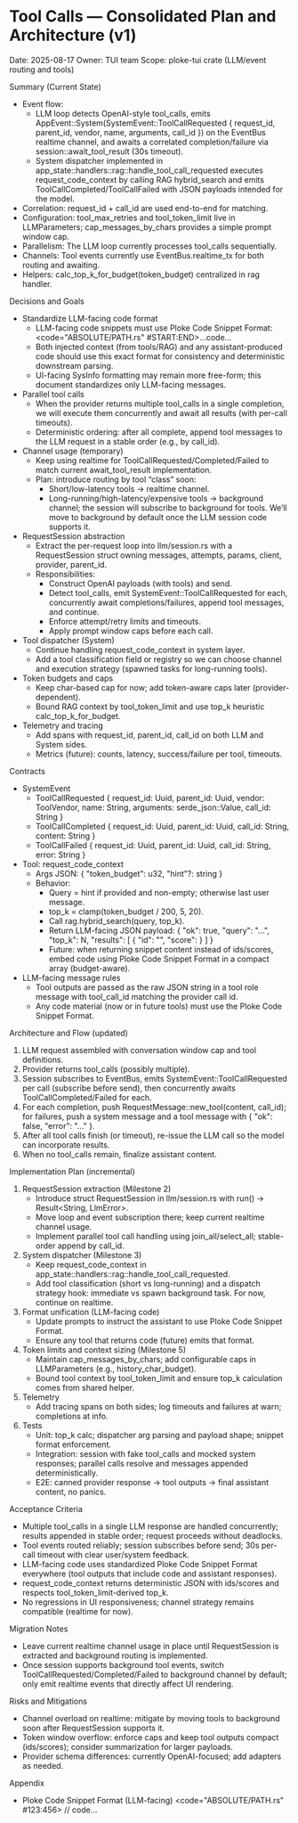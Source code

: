 # Tool Calls — Consolidated Plan and Architecture (v1)

Date: 2025-08-17
Owner: TUI team
Scope: ploke-tui crate (LLM/event routing and tools)

Summary (Current State)
- Event flow:
  - LLM loop detects OpenAI-style tool_calls, emits AppEvent::System(SystemEvent::ToolCallRequested { request_id, parent_id, vendor, name, arguments, call_id }) on the EventBus realtime channel, and awaits a correlated completion/failure via session::await_tool_result (30s timeout).
  - System dispatcher implemented in app_state::handlers::rag::handle_tool_call_requested executes request_code_context by calling RAG hybrid_search and emits ToolCallCompleted/ToolCallFailed with JSON payloads intended for the model.
- Correlation: request_id + call_id are used end-to-end for matching.
- Configuration: tool_max_retries and tool_token_limit live in LLMParameters; cap_messages_by_chars provides a simple prompt window cap.
- Parallelism: The LLM loop currently processes tool_calls sequentially.
- Channels: Tool events currently use EventBus.realtime_tx for both routing and awaiting.
- Helpers: calc_top_k_for_budget(token_budget) centralized in rag handler.

Decisions and Goals
- Standardize LLM-facing code format
  - LLM-facing code snippets must use Ploke Code Snippet Format:
    <code="ABSOLUTE/PATH.rs" #START:END>…code…</code>
  - Both injected context (from tools/RAG) and any assistant-produced code should use this exact format for consistency and deterministic downstream parsing.
  - UI-facing SysInfo formatting may remain more free-form; this document standardizes only LLM-facing messages.
- Parallel tool calls
  - When the provider returns multiple tool_calls in a single completion, we will execute them concurrently and await all results (with per-call timeouts).
  - Deterministic ordering: after all complete, append tool messages to the LLM request in a stable order (e.g., by call_id).
- Channel usage (temporary)
  - Keep using realtime for ToolCallRequested/Completed/Failed to match current await_tool_result implementation.
  - Plan: introduce routing by tool “class” soon:
    - Short/low-latency tools → realtime channel.
    - Long-running/high-latency/expensive tools → background channel; the session will subscribe to background for tools. We’ll move to background by default once the LLM session code supports it.
- RequestSession abstraction
  - Extract the per-request loop into llm/session.rs with a RequestSession struct owning messages, attempts, params, client, provider, parent_id.
  - Responsibilities:
    - Construct OpenAI payloads (with tools) and send.
    - Detect tool_calls, emit SystemEvent::ToolCallRequested for each, concurrently await completions/failures, append tool messages, and continue.
    - Enforce attempt/retry limits and timeouts.
    - Apply prompt window caps before each call.
- Tool dispatcher (System)
  - Continue handling request_code_context in system layer.
  - Add a tool classification field or registry so we can choose channel and execution strategy (spawned tasks for long-running tools).
- Token budgets and caps
  - Keep char-based cap for now; add token-aware caps later (provider-dependent).
  - Bound RAG context by tool_token_limit and use top_k heuristic calc_top_k_for_budget.
- Telemetry and tracing
  - Add spans with request_id, parent_id, call_id on both LLM and System sides.
  - Metrics (future): counts, latency, success/failure per tool, timeouts.

Contracts
- SystemEvent
  - ToolCallRequested { request_id: Uuid, parent_id: Uuid, vendor: ToolVendor, name: String, arguments: serde_json::Value, call_id: String }
  - ToolCallCompleted { request_id: Uuid, parent_id: Uuid, call_id: String, content: String }
  - ToolCallFailed { request_id: Uuid, parent_id: Uuid, call_id: String, error: String }
- Tool: request_code_context
  - Args JSON: { "token_budget": u32, "hint"?: string }
  - Behavior:
    - Query = hint if provided and non-empty; otherwise last user message.
    - top_k = clamp(token_budget / 200, 5, 20).
    - Call rag.hybrid_search(query, top_k).
    - Return LLM-facing JSON payload:
      {
        "ok": true,
        "query": "...",
        "top_k": N,
        "results": [
          { "id": "<DocId>", "score": <f32> }
        ]
      }
    - Future: when returning snippet content instead of ids/scores, embed code using Ploke Code Snippet Format in a compact array (budget-aware).
- LLM-facing message rules
  - Tool outputs are passed as the raw JSON string in a tool role message with tool_call_id matching the provider call id.
  - Any code material (now or in future tools) must use the Ploke Code Snippet Format.

Architecture and Flow (updated)
1) LLM request assembled with conversation window cap and tool definitions.
2) Provider returns tool_calls (possibly multiple).
3) Session subscribes to EventBus, emits SystemEvent::ToolCallRequested per call (subscribe before send), then concurrently awaits ToolCallCompleted/Failed for each.
4) For each completion, push RequestMessage::new_tool(content, call_id); for failures, push a system message and a tool message with { "ok": false, "error": "…" }.
5) After all tool calls finish (or timeout), re-issue the LLM call so the model can incorporate results.
6) When no tool_calls remain, finalize assistant content.

Implementation Plan (incremental)
1) RequestSession extraction (Milestone 2)
   - Introduce struct RequestSession in llm/session.rs with run() -> Result<String, LlmError>.
   - Move loop and event subscription there; keep current realtime channel usage.
   - Implement parallel tool call handling using join_all/select_all; stable-order append by call_id.
2) System dispatcher (Milestone 3)
   - Keep request_code_context in app_state::handlers::rag::handle_tool_call_requested.
   - Add tool classification (short vs long-running) and a dispatch strategy hook: immediate vs spawn background task. For now, continue on realtime.
3) Format unification (LLM-facing code)
   - Update prompts to instruct the assistant to use Ploke Code Snippet Format.
   - Ensure any tool that returns code (future) emits that format.
4) Token limits and context sizing (Milestone 5)
   - Maintain cap_messages_by_chars; add configurable caps in LLMParameters (e.g., history_char_budget).
   - Bound tool context by tool_token_limit and ensure top_k calculation comes from shared helper.
5) Telemetry
   - Add tracing spans on both sides; log timeouts and failures at warn; completions at info.
6) Tests
   - Unit: top_k calc; dispatcher arg parsing and payload shape; snippet format enforcement.
   - Integration: session with fake tool_calls and mocked system responses; parallel calls resolve and messages appended deterministically.
   - E2E: canned provider response → tool outputs → final assistant content, no panics.

Acceptance Criteria
- Multiple tool_calls in a single LLM response are handled concurrently; results appended in stable order; request proceeds without deadlocks.
- Tool events routed reliably; session subscribes before send; 30s per-call timeout with clear user/system feedback.
- LLM-facing code uses standardized Ploke Code Snippet Format everywhere (tool outputs that include code and assistant responses).
- request_code_context returns deterministic JSON with ids/scores and respects tool_token_limit-derived top_k.
- No regressions in UI responsiveness; channel strategy remains compatible (realtime for now).

Migration Notes
- Leave current realtime channel usage in place until RequestSession is extracted and background routing is implemented.
- Once session supports background tool events, switch ToolCallRequested/Completed/Failed to background channel by default; only emit realtime events that directly affect UI rendering.

Risks and Mitigations
- Channel overload on realtime: mitigate by moving tools to background soon after RequestSession supports it.
- Token window overflow: enforce caps and keep tool outputs compact (ids/scores); consider summarization for larger payloads.
- Provider schema differences: currently OpenAI-focused; add adapters as needed.

Appendix
- Ploke Code Snippet Format (LLM-facing)
  <code="ABSOLUTE/PATH.rs" #123:456>
  // code…
  </code>
